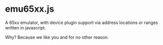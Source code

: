 emu65xx.js
==========

A 65xx emulator, with device plugin support via address locations or ranges written in javascript.

Why?  Because we like you and for no other reason.


